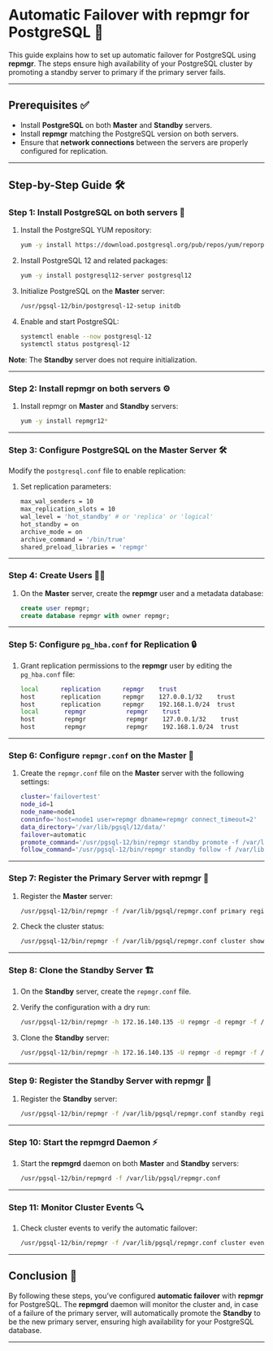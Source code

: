 # Automatic Failover with repmgr for PostgreSQL 🚀

This guide explains how to set up automatic failover for PostgreSQL using **repmgr**. The steps ensure high availability of your PostgreSQL cluster by promoting a standby server to primary if the primary server fails.

---

## Prerequisites ✅

- Install **PostgreSQL** on both **Master** and **Standby** servers.
- Install **repmgr** matching the PostgreSQL version on both servers.
- Ensure that **network connections** between the servers are properly configured for replication.

---

## Step-by-Step Guide 🛠️

### Step 1: Install PostgreSQL on both servers 🐘

1. Install the PostgreSQL YUM repository:
    ```bash
    yum -y install https://download.postgresql.org/pub/repos/yum/reporpms/EL-7-x86_64/pgdg-redhat-repo-latest.noarch.rpm
    ```

2. Install PostgreSQL 12 and related packages:
    ```bash
    yum -y install postgresql12-server postgresql12
    ```

3. Initialize PostgreSQL on the **Master** server:
    ```bash
    /usr/pgsql-12/bin/postgresql-12-setup initdb
    ```

4. Enable and start PostgreSQL:
    ```bash
    systemctl enable --now postgresql-12
    systemctl status postgresql-12
    ```

**Note**: The **Standby** server does not require initialization.

---

### Step 2: Install repmgr on both servers ⚙️

1. Install repmgr on **Master** and **Standby** servers:
    ```bash
    yum -y install repmgr12*
    ```

---

### Step 3: Configure PostgreSQL on the Master Server 🛠️

Modify the `postgresql.conf` file to enable replication:

1. Set replication parameters:
    ```bash
    max_wal_senders = 10
    max_replication_slots = 10
    wal_level = 'hot_standby' # or 'replica' or 'logical'
    hot_standby = on
    archive_mode = on
    archive_command = '/bin/true'
    shared_preload_libraries = 'repmgr'
    ```

---

### Step 4: Create Users 👨‍💻

1. On the **Master** server, create the **repmgr** user and a metadata database:
    ```sql
    create user repmgr;
    create database repmgr with owner repmgr;
    ```

---

### Step 5: Configure `pg_hba.conf` for Replication 🔒

1. Grant replication permissions to the **repmgr** user by editing the `pg_hba.conf` file:
    ```bash
    local      replication      repmgr    trust
    host       replication      repmgr    127.0.0.1/32    trust
    host       replication      repmgr    192.168.1.0/24  trust
    local       repmgr           repmgr    trust
    host        repmgr           repmgr    127.0.0.1/32    trust
    host        repmgr           repmgr    192.168.1.0/24  trust
    ```

---

### Step 6: Configure `repmgr.conf` on the Master 📑

1. Create the `repmgr.conf` file on the **Master** server with the following settings:
    ```bash
    cluster='failovertest'
    node_id=1
    node_name=node1
    conninfo='host=node1 user=repmgr dbname=repmgr connect_timeout=2'
    data_directory='/var/lib/pgsql/12/data/'
    failover=automatic
    promote_command='/usr/pgsql-12/bin/repmgr standby promote -f /var/lib/pgsql/repmgr.conf --log-to-file'
    follow_command='/usr/pgsql-12/bin/repmgr standby follow -f /var/lib/pgsql/repmgr.conf --log-to-file --upstream-node-id=%n'
    ```

---

### Step 7: Register the Primary Server with repmgr 📝

1. Register the **Master** server:
    ```bash
    /usr/pgsql-12/bin/repmgr -f /var/lib/pgsql/repmgr.conf primary register
    ```

2. Check the cluster status:
    ```bash
    /usr/pgsql-12/bin/repmgr -f /var/lib/pgsql/repmgr.conf cluster show
    ```

---

### Step 8: Clone the Standby Server 🏗️

1. On the **Standby** server, create the `repmgr.conf` file.
2. Verify the configuration with a dry run:
    ```bash
    /usr/pgsql-12/bin/repmgr -h 172.16.140.135 -U repmgr -d repmgr -f /var/lib/pgsql/repmgr.conf standby clone --dry-run
    ```

3. Clone the **Standby** server:
    ```bash
    /usr/pgsql-12/bin/repmgr -h 172.16.140.135 -U repmgr -d repmgr -f /var/lib/pgsql/repmgr.conf standby clone
    ```

---

### Step 9: Register the Standby Server with repmgr 📝

1. Register the **Standby** server:
    ```bash
    /usr/pgsql-12/bin/repmgr -f /var/lib/pgsql/repmgr.conf standby register
    ```

---

### Step 10: Start the repmgrd Daemon ⚡

1. Start the **repmgrd** daemon on both **Master** and **Standby** servers:
    ```bash
    /usr/pgsql-12/bin/repmgrd -f /var/lib/pgsql/repmgr.conf
    ```

---

### Step 11: Monitor Cluster Events 🔍

1. Check cluster events to verify the automatic failover:
    ```bash
    /usr/pgsql-12/bin/repmgr -f /var/lib/pgsql/repmgr.conf cluster event
    ```

---

## Conclusion 🎉

By following these steps, you’ve configured **automatic failover** with **repmgr** for PostgreSQL. The **repmgrd** daemon will monitor the cluster and, in case of a failure of the primary server, will automatically promote the **Standby** to be the new primary server, ensuring high availability for your PostgreSQL database.

---


